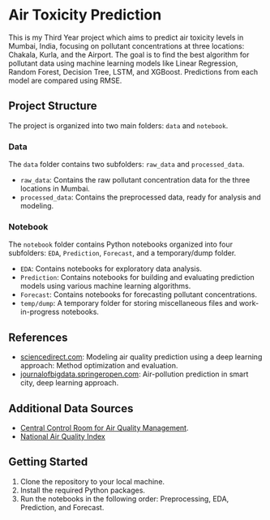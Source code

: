 # Air Toxicity Prediction

This is my Third Year project which aims to predict air toxicity levels in Mumbai, India, focusing on pollutant concentrations at three locations: Chakala, Kurla, and the Airport. The goal is to find the best algorithm for pollutant data using machine learning models like Linear Regression, Random Forest, Decision Tree, LSTM, and XGBoost. Predictions from each model are compared using RMSE.

## Project Structure

The project is organized into two main folders: `data` and `notebook`.

### Data

The `data` folder contains two subfolders: `raw_data` and `processed_data`.

- `raw_data`: Contains the raw pollutant concentration data for the three locations in Mumbai.
- `processed_data`: Contains the preprocessed data, ready for analysis and modeling.

### Notebook

The `notebook` folder contains Python notebooks organized into four subfolders: `EDA`, `Prediction`, `Forecast`, and a temporary/dump folder.

- `EDA`: Contains notebooks for exploratory data analysis.
- `Prediction`: Contains notebooks for building and evaluating prediction models using various machine learning algorithms.
- `Forecast`: Contains notebooks for forecasting pollutant concentrations.
- `temp/dump`: A temporary folder for storing miscellaneous files and work-in-progress notebooks.

## References


- [sciencedirect.com](https://www.sciencedirect.com/science/article/abs/pii/S0959652622042287): Modeling air quality prediction using a deep learning approach: Method optimization and evaluation.
- [journalofbigdata.springeropen.com](https://journalofbigdata.springeropen.com/articles/10.1186/s40537-021-00548-1): Air-pollution prediction in smart city, deep learning approach.

## Additional Data Sources

- [Central Control Room for Air Quality Management](https://airquality.cpcb.gov.in/).
- [National Air Quality Index](https://airquality.cpcb.gov.in/AQI_India/)

## Getting Started

1. Clone the repository to your local machine.
2. Install the required Python packages.
3. Run the notebooks in the following order: Preprocessing, EDA, Prediction, and Forecast.

<!-- ## Contributing

Add guidelines for contributing to the project, if applicable.

## License

Include any licensing information, if applicable.

## Acknowledgements

Include any acknowledgements or credits, if applicable. -->
